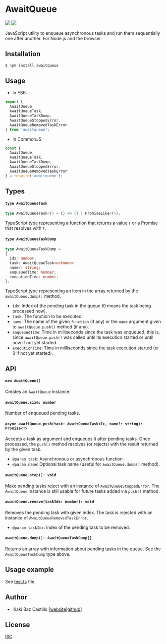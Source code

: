 # AwaitQueue

[![][npm-shield-awaitqueue]][npm-awaitqueue]
[![][github-actions-shield-awaitqueue]][github-actions-awaitqueue]

JavaScript utility to enqueue asynchronous tasks and run them sequentially one after another. For Node.js and the browser.


## Installation

```bash
$ npm install awaitqueue
```

## Usage

* In ES6:

```js
import {
  AwaitQueue,
  AwaitQueueTask,
  AwaitQueueTaskDump,
  AwaitQueueStoppedError,
  AwaitQueueRemovedTaskError
} from 'awaitqueue';
```

* In CommonJS:

```js
const { 
  AwaitQueue,
  AwaitQueueTask,
  AwaitQueueTaskDump,
  AwaitQueueStoppedError,
  AwaitQueueRemovedTaskError
} = require('awaitqueue');
```


## Types

#### `type AwaitQueueTask`

```typescript
type AwaitQueueTask<T> = () => (T | PromiseLike<T>);
```

TypeScript type representing a function that returns a value `T` or a Promise that resolves with `T`.

#### `type AwaitQueueTaskDump`

```typescript
type AwaitQueueTaskDump =
{
  idx: number;
  task: AwaitQueueTask<unknown>;
  name?: string;
  enqueuedTime: number;
  executionTime: number;
};
```

TypeScript type representing an item in the array returned by the `awaitQueue.dump()` method.

* `idx`: Index of the pending task in the queue (0 means the task being processed now).
* `task`: The function to be executed.
* `name`: The name of the given `function` (if any) or the `name` argument given to `awaitQueue.push()` method (if any).
* `enqueuedTime`: Time in milliseconds since the task was enqueued, this is, since `awaitQueue.push()` was called until its execution started or until now if not yet started.
* `executionTime`: Time in milliseconds since the task execution started (or 0 if not yet started).


## API

#### `new AwaitQueue()`

Creates an `AwaitQueue` instance.

#### `awaitQueue.size: number`

Number of enqueued pending tasks.

#### `async awaitQueue.push(task: AwaitQueueTask<T>, name?: string): Promise<T>`

Accepts a task as argument and enqueues it after pending tasks. Once processed, the `push()` method resolves (or rejects) with the result returned by the given task.

* `@param task`: Asynchronous or asynchronous function.
* `@param name`: Optional task name (useful for `awaitQueue.dump()` method).

#### `awaitQueue.stop(): void`

Make pending tasks reject with an instance of `AwaitQueueStoppedError`. The `AwaitQueue` instance is still usable for future tasks added via `push()` method.

#### `awaitQueue.remove(taskIdx: number): void`

Removes the pending task with given index. The task is rejected with an instance of `AwaitQueueRemovedTaskError`.

* `@param taskIdx`: Index of the pending task to be removed.

#### `awaitQueue.dump(): AwaitQueueTaskDump[]`

Returns an array with information about pending tasks in the queue. See the `AwaitQueueTaskDump` type above.


## Usage example

See [test.ts](src/test.ts) file.


## Author

* Iñaki Baz Castillo [[website](https://inakibaz.me)|[github](https://github.com/ibc/)]


## License

[ISC](./LICENSE)




[npm-shield-awaitqueue]: https://img.shields.io/npm/v/awaitqueue.svg
[npm-awaitqueue]: https://npmjs.org/package/awaitqueue
[github-actions-shield-awaitqueue]: https://github.com/versatica/awaitqueue/actions/workflows/awaitqueue.yaml/badge.svg
[github-actions-awaitqueue]: https://github.com/versatica/awaitqueue/actions/workflows/awaitqueue.yaml
